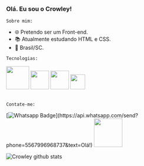 ### Olá. Eu sou o Crowley!


<code>Sobre mim:</code>

- 🌐  Pretendo ser um Front-end.
- 📚  Atualmente estudando HTML e CSS.
- :house_with_garden:  Brasil/SC.

<code>Tecnologias:</code>

<div>
  <img width="62" src="https://img.shields.io/badge/Python-blue"/>
  <img width="50" src="https://img.shields.io/badge/RUBY-red"/>
  <img width="50" src="https://img.shields.io/badge/HTML-red"/>
  <img width="40" src="https://img.shields.io/badge/CSS-blue"/>
</div><br>




<code>Contate-me:</code>

[![Whatsapp Badge](https://img.shields.io/badge/-Whatsapp-4CA143?style=flat-square&labelColor=4CA143&logo=whatsapp&logoColor=white&link=https://api.whatsapp.com/send?phone=556796968737&text=Olá!)](https://api.whatsapp.com/send?phone=5567996968737&text=Olá!)
<a href="https://discord.gg/5XMypDufcD" target="_blank"><img src="https://img.shields.io/badge/Discord-7289DA?style=for-the-badge&logo=discord&logoColor=white" width="77"></a> 

![Crowley github stats](https://github-readme-stats.vercel.app/api?username=Crowley-Dev&theme=vision-friendly-dark&show_icons=true) 
